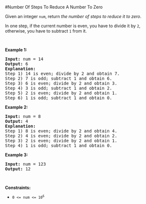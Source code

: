 #Number Of Steps To Reduce A Number To Zero
<p>Given an integer <code>num</code>, return <em>the number of steps to reduce it to zero</em>.</p>
<p>In one step, if the current number is even, you have to divide it by <code>2</code>, otherwise, you have to subtract <code>1</code> from it.</p>
<p> </p>
<p><strong class="example">Example 1:</strong></p>
<pre><strong>Input:</strong> num = 14
<strong>Output:</strong> 6
<strong>Explanation:</strong> 
Step 1) 14 is even; divide by 2 and obtain 7. 
Step 2) 7 is odd; subtract 1 and obtain 6.
Step 3) 6 is even; divide by 2 and obtain 3. 
Step 4) 3 is odd; subtract 1 and obtain 2. 
Step 5) 2 is even; divide by 2 and obtain 1. 
Step 6) 1 is odd; subtract 1 and obtain 0.
</pre>
<p><strong class="example">Example 2:</strong></p>
<pre><strong>Input:</strong> num = 8
<strong>Output:</strong> 4
<strong>Explanation:</strong> 
Step 1) 8 is even; divide by 2 and obtain 4. 
Step 2) 4 is even; divide by 2 and obtain 2. 
Step 3) 2 is even; divide by 2 and obtain 1. 
Step 4) 1 is odd; subtract 1 and obtain 0.
</pre>
<p><strong class="example">Example 3:</strong></p>
<pre><strong>Input:</strong> num = 123
<strong>Output:</strong> 12
</pre>
<p> </p>
<p><strong>Constraints:</strong></p>
<ul>
<li><code>0 &lt;= num &lt;= 10<sup>6</sup></code></li>
</ul>
